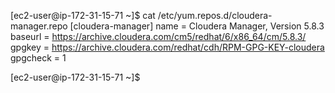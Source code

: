 

[ec2-user@ip-172-31-15-71 ~]$ cat /etc/yum.repos.d/cloudera-manager.repo 
[cloudera-manager]
name = Cloudera Manager, Version 5.8.3
baseurl = https://archive.cloudera.com/cm5/redhat/6/x86_64/cm/5.8.3/
gpgkey = https://archive.cloudera.com/redhat/cdh/RPM-GPG-KEY-cloudera
gpgcheck = 1

[ec2-user@ip-172-31-15-71 ~]$ 
